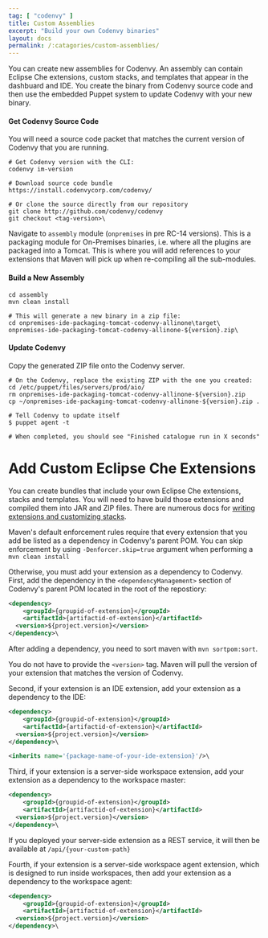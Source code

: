 ```yaml
---
tag: [ "codenvy" ]
title: Custom Assemblies
excerpt: "Build your own Codenvy binaries"
layout: docs
permalink: /:catagories/custom-assemblies/
---
```

You can create new assemblies for Codenvy. An assembly can contain Eclipse Che extensions, custom stacks, and templates that appear in the dashbuard and IDE.  You create the binary from Codenvy source code and then use the embedded Puppet system to update Codenvy with your new binary.

#### Get Codenvy Source Code

You will need a source code packet that matches the current version of Codenvy that you are running.
```shell  
# Get Codenvy version with the CLI:
codenvy im-version

# Download source code bundle
https://install.codenvycorp.com/codenvy/

# Or clone the source directly from our repository
git clone http://github.com/codenvy/codenvy
git checkout <tag-version>\
```
Navigate to `assembly` module (`onpremises` in pre RC-14 versions). This is a packaging module for On-Premises binaries, i.e. where all the plugins are packaged into a Tomcat. This is where you will add references to your extensions that Maven will pick up when re-compiling all the sub-modules.

#### Build a New Assembly
```shell  
cd assembly
mvn clean install

# This will generate a new binary in a zip file:
cd onpremises-ide-packaging-tomcat-codenvy-allinone\target\
onpremises-ide-packaging-tomcat-codenvy-allinone-${version}.zip\
```
#### Update Codenvy
Copy the generated ZIP file onto the Codenvy server.
```shell  
# On the Codenvy, replace the existing ZIP with the one you created:
cd /etc/puppet/files/servers/prod/aio/
rm onpremises-ide-packaging-tomcat-codenvy-allinone-${version}.zip
cp ~/onpremises-ide-packaging-tomcat-codenvy-allinone-${version}.zip .

# Tell Codenvy to update itself
$ puppet agent -t

# When completed, you should see "Finished catalogue run in X seconds"
```

# Add Custom Eclipse Che Extensions  
You can create bundles that include your own Eclipse Che extensions, stacks and templates. You will need to have build those extensions and compiled them into JAR and ZIP files. There are numerous docs for [writing extensions and customizing stacks](https://eclipse-che.readme.io/docs/introduction-1).

Maven's default enforcement rules require that every extension that you add be listed as a dependency in Codenvy's parent POM. You can skip enforcement by using `-Denforcer.skip=true` argument when performing a `mvn clean install`

Otherwise, you must add your extension as a dependency to Codenvy.  First, add the dependency in the `<dependencyManagement>` section of Codenvy's parent POM located in the root of the repostiory:
```xml  
<dependency>
	<groupId>{groupid-of-extension}</groupId>
	<artifactId>{artifactid-of-extension}</artifactId>
  <version>${project.version}</version>
</dependency>\
```
After adding a dependency, you need to sort maven with `mvn sortpom:sort`.

You do not have to provide the `<version>` tag. Maven will pull the version of your extension that matches the version of Codenvy.

Second, if your extension is an IDE extension, add your extension as a dependency to the IDE:
```xml  
<dependency>
	<groupId>{groupid-of-extension}</groupId>
	<artifactId>{artifactid-of-extension}</artifactId>
  <version>${project.version}</version>
</dependency>\
```

```xml  
<inherits name='{package-name-of-your-ide-extension}'/>\
```
Third, if your extension is a server-side workspace extension, add your extension as a dependency to the workspace master:
```xml  
<dependency>
	<groupId>{groupid-of-extension}</groupId>
	<artifactId>{artifactid-of-extension}</artifactId>
  <version>${project.version}</version>
</dependency>\
```
If you deployed your server-side extension as a REST service, it will then be available at `/api/{your-custom-path}`

Fourth, if your extension is a server-side workspace agent extension, which is designed to run inside workspaces, then add your extension as a dependency to the workspace agent:
```xml  
<dependency>
	<groupId>{groupid-of-extension}</groupId>
	<artifactId>{artifactid-of-extension}</artifactId>
  <version>${project.version}</version>
</dependency>\
```

